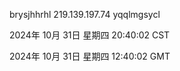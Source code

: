brysjhhrhl 219.139.197.74 yqqlmgsycl

2024年 10月 31日 星期四 20:40:02 CST

2024年 10月 31日 星期四 12:40:02 GMT
